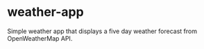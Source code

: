 # weather-app
Simple weather app that displays a five day weather forecast from OpenWeatherMap API.
